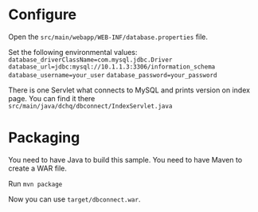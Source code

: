 Configure
===

Open the `src/main/webapp/WEB-INF/database.properties` file.

Set the following environmental values:
`database_driverClassName=com.mysql.jdbc.Driver`
`database_url=jdbc:mysql://10.1.1.3:3306/information_schema`
`database_username=your_user`
`database_password=your_password`


There is one Servlet what connects to MySQL and prints version on index page.
You can find it there `src/main/java/dchq/dbconnect/IndexServlet.java`


Packaging
===
You need to have Java to build this sample.
You need to have Maven to create a WAR file.

Run
`mvn package`

Now you can use `target/dbconnect.war`.
